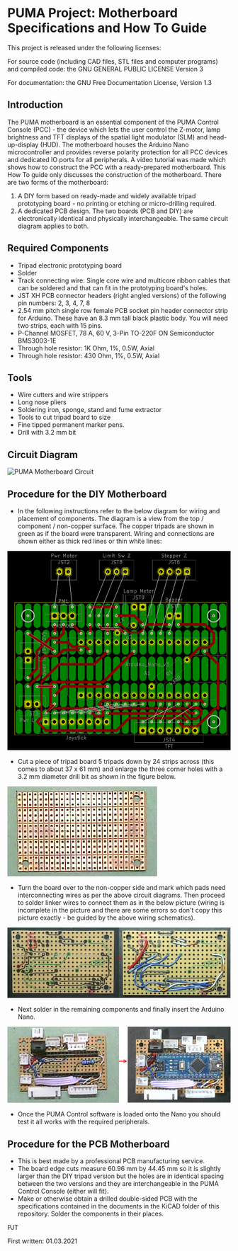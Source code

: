 PUMA Project: Motherboard Specifications and How To Guide
=========================================================

This project is released under the following licenses:

For source code (including CAD files, STL files and computer programs) and compiled code: the GNU GENERAL PUBLIC LICENSE Version 3

For documentation: the GNU Free Documentation License, Version 1.3

Introduction
------------
The PUMA motherboard is an essential component of the PUMA Control Console (PCC) - the device which lets the user control the Z-motor, lamp brightness and TFT displays of the spatial light modulator (SLM) and head-up-display (HUD).
The motherboard houses the Arduino Nano microcontroller and provides reverse polarity protection for all PCC devices and dedicated IO ports for all peripherals.
A video tutorial was made which shows how to construct the PCC with a ready-prepared motherboard. This How To guide only discusses the construction of the motherboard.
There are two forms of the motherboard:
 1. A DIY form based on ready-made and widely available tripad prototyping board - no printing or etching or micro-drilling required. 
 2. A dedicated PCB design.
The two boards (PCB and DIY) are electronically identical and physically interchangeable. The same circuit diagram applies to both.


Required Components
-------------------
* Tripad electronic prototyping board
* Solder
* Track connecting wire: Single core wire and multicore ribbon cables that can be soldered and that can fit in the prototyping board's holes.
* JST XH PCB connector headers (right angled versions) of the following pin numbers: 2, 3, 4, 7, 8
* 2.54 mm pitch single row female PCB socket pin header connector strip for Arduino. These have an 8.3 mm tall black plastic body. You will need two strips, each with 15 pins.
* P-Channel MOSFET, 78 A, 60 V, 3-Pin TO-220F ON Semiconductor BMS3003-1E
* Through hole resistor: 1K Ohm, 1%, 0.5W, Axial
* Through hole resistor: 430 Ohm, 1%, 0.5W, Axial

Tools
-----
* Wire cutters and wire strippers
* Long nose pliers
* Soldering iron, sponge, stand and fume extractor
* Tools to cut tripad board to size
* Fine tipped permanent marker pens.
* Drill with 3.2 mm bit

Circuit Diagram
---------------
![PUMA Motherboard Circuit](Images/MB_Circuit.png)


Procedure for the DIY Motherboard
---------------------------------
* In the following instructions refer to the below diagram for wiring and placement of components. The diagram is a view from the top / component / non-copper surface. The copper tripads are shown in green as if the board were transparent. Wiring and connections are shown either as thick red lines or thin white lines:

![PUMA Motherboard Tripad Wiring](Images/MB_TP_Wiring.png)

* Cut a piece of tripad board 5 tripads down by 24 strips across (this comes to about 37 x 61 mm) and enlarge the three corner holes with a 3.2 mm diameter drill bit as shown in the figure below. 
 
![PUMA Motherboard Tripad Board](Images/MB_TP_Board.png)
 
* Turn the board over to the non-copper side and mark which pads need interconnecting wires as per the above circuit diagrams. Then proceed to solder linker wires to connect them as in the below picture (wiring is incomplete in the picture and there are some errors so don't copy this picture exactly - be guided by the above wiring schematics).

![PUMA Motherboard Tripad Link wires](Images/MB_TP_Wires.png)

* Next solder in the remaining components and finally insert the Arduino Nano.

![PUMA Motherboard Tripad Finishing](Images/MB_TP_Components.png)

* Once the PUMA Control software is loaded onto the Nano you should test it all works with the required peripherals.


Procedure for the PCB Motherboard
---------------------------------
* This is best made by a professional PCB manufacturing service.
* The board edge cuts measure 60.96 mm by 44.45 mm so it is slightly larger than the DIY tripad version but the holes are in identical spacing between the two versions and they are interchangeable in the PUMA Control Console (either will fit).
* Make or otherwise obtain a drilled double-sided PCB with the specifications contained in the documents in the KiCAD folder of this repository. Solder the components in their places.
 

PJT

First written: 01.03.2021 
